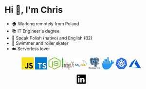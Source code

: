 <h1 align="left">Hi 👋, I'm Chris</h1>

- 🏠 Working remotely from Poland
- 📚 IT Engineer's degree
- 💬 Speak Polish (native) and English (B2)
- 🏃‍ Swimmer and roller skater
- ☁️ Serverless lover

<p align="center">
<img src="https://raw.githubusercontent.com/KrzysiekWyka/KrzysiekWyka/master/static/javascript.svg" alt="javascript" width="40" height="40"/> 
<img src="https://raw.githubusercontent.com/KrzysiekWyka/KrzysiekWyka/master/static/typescript.svg" alt="typescript" width="40" height="40"/> 
<img src="https://raw.githubusercontent.com/KrzysiekWyka/KrzysiekWyka/master/static/nodejs.svg" alt="nodejs" width="40" height="40"/> 
<img src="https://raw.githubusercontent.com/KrzysiekWyka/KrzysiekWyka/master/static/mongodb.svg" alt="mongodb" width="40" height="40"/> 
<img src="https://raw.githubusercontent.com/KrzysiekWyka/KrzysiekWyka/master/static/mysql.svg" alt="mysql" width="40" height="40"/> 
<img src="https://raw.githubusercontent.com/KrzysiekWyka/KrzysiekWyka/master/static/postgresql.svg" alt="postgresql" width="40" height="40"/> 
<img src="https://raw.githubusercontent.com/KrzysiekWyka/KrzysiekWyka/master/static/docker.svg" alt="docker" width="40" height="40"/> 
<img src="https://raw.githubusercontent.com/KrzysiekWyka/KrzysiekWyka/master/static/kubernetes.svg" alt="kubernetes" width="40" height="40"/> 
<img src="https://raw.githubusercontent.com/KrzysiekWyka/KrzysiekWyka/master/static/azure.svg" alt="azure" width="40" height="40"/>
</p>

<p align="center">
<a href="https://linkedin.com/in/krzysztof-wyka" target="blank"><img align="center" src="https://raw.githubusercontent.com/KrzysiekWyka/KrzysiekWyka/master/static/linkedin.svg" alt="linkedin" height="30" width="30" /></a>
</p>
